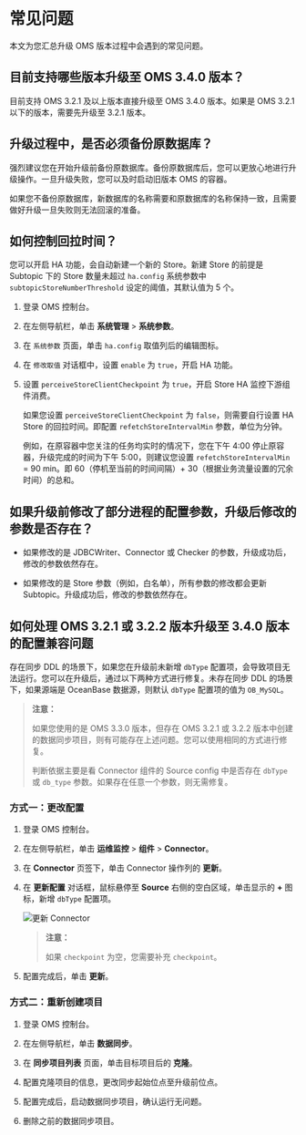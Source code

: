 # 常见问题

本文为您汇总升级 OMS 版本过程中会遇到的常见问题。

## 目前支持哪些版本升级至 OMS 3.4.0 版本？

目前支持 OMS 3.2.1 及以上版本直接升级至 OMS 3.4.0 版本。如果是 OMS 3.2.1 以下的版本，需要先升级至 3.2.1 版本。

## 升级过程中，是否必须备份原数据库？

强烈建议您在开始升级前备份原数据库。备份原数据库后，您可以更放心地进行升级操作。一旦升级失败，您可以及时启动旧版本 OMS 的容器。

如果您不备份原数据库，新数据库的名称需要和原数据库的名称保持一致，且需要做好升级一旦失败则无法回滚的准备。

## 如何控制回拉时间？

您可以开启 HA 功能，会自动新建一个新的 Store。新建 Store 的前提是 Subtopic 下的 Store 数量未超过 `ha.config` 系统参数中 `subtopicStoreNumberThreshold` 设定的阈值，其默认值为 5 个。

1. 登录 OMS 控制台。

2. 在左侧导航栏，单击 **系统管理** > **系统参数**。

3. 在 `系统参数` 页面，单击 `ha.config` 取值列后的编辑图标。

4. 在 `修改取值` 对话框中，设置 `enable` 为 `true`，开启 HA 功能。

5. 设置 `perceiveStoreClientCheckpoint` 为 `true`，开启 Store HA 监控下游组件消费。

    如果您设置 `perceiveStoreClientCheckpoint` 为 `false`，则需要自行设置 HA Store 的回拉时间。即配置 `refetchStoreIntervalMin` 参数，单位为分钟。

    例如，在原容器中您关注的任务均实时的情况下，您在下午 4:00 停止原容器，升级完成的时间为下午 5:00，则建议您设置 `refetchStoreIntervalMin` = 90 min。即 60（停机至当前的时间间隔）+ 30（根据业务流量设置的冗余时间）的总和。

## 如果升级前修改了部分进程的配置参数，升级后修改的参数是否存在？

* 如果修改的是 JDBCWriter、Connector 或 Checker 的参数，升级成功后，修改的参数依然存在。

* 如果修改的是 Store 参数（例如，白名单），所有参数的修改都会更新 Subtopic。升级成功后，修改的参数依然存在。

## 如何处理 OMS 3.2.1 或 3.2.2 版本升级至 3.4.0 版本的配置兼容问题

存在同步 DDL 的场景下，如果您在升级前未新增 `dbType` 配置项，会导致项目无法运行。您可以在升级后，通过以下两种方式进行修复。未存在同步 DDL 的场景下，如果源端是 OceanBase 数据源，则默认 `dbType` 配置项的值为 `OB_MySQL`。

>**注意：**
>
>如果您使用的是 OMS 3.3.0 版本，但存在 OMS 3.2.1 或 3.2.2 版本中创建的数据同步项目，则有可能存在上述问题。您可以使用相同的方式进行修复。
>
>判断依据主要是看 Connector 组件的 Source config 中是否存在 `dbType` 或 `db_type` 参数。如果存在任意一个参数，则无需修复。

### 方式一：更改配置

1. 登录 OMS 控制台。

2. 在左侧导航栏，单击 **运维监控** > **组件** > **Connector**。

3. 在 **Connector** 页签下，单击 Connector 操作列的 **更新**。
  
4. 在 **更新配置** 对话框，鼠标悬停至 **Source** 右侧的空白区域，单击显示的 **+** 图标，新增 `dbType` 配置项。

    ![更新 Connector](https://obbusiness-private.oss-cn-shanghai.aliyuncs.com/doc/img/oms/oms-enterprise/%E6%9B%B4%E6%96%B0%20Connector.png)

    >**注意：**
    >
    >如果 `checkpoint` 为空，您需要补充 `checkpoint`。

5. 配置完成后，单击 **更新**。

### 方式二：重新创建项目

1. 登录 OMS 控制台。

2. 在左侧导航栏，单击 **数据同步**。

3. 在 **同步项目列表** 页面，单击目标项目后的 **克隆**。

4. 配置克隆项目的信息，更改同步起始位点至升级前位点。

5. 配置完成后，启动数据同步项目，确认运行无问题。

6. 删除之前的数据同步项目。
